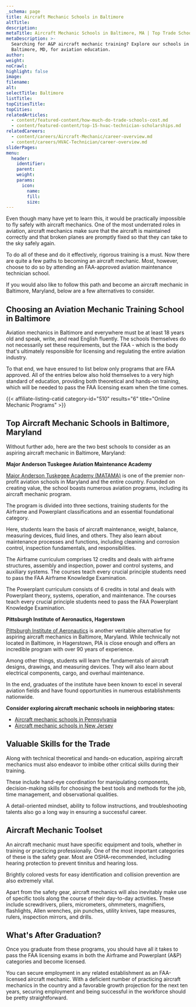 ```yaml
---
_schema: page
title: Aircraft Mechanic Schools in Baltimore
altTitle:
description:
metaTitle: Aircraft Mechanic Schools in Baltimore, MA | Top Trade Schools
metaDescription: >-
  Searching for A&P aircraft mechanic training? Explore our schools in
  Baltimore, MD, for aviation education.
author:
weight:
noCrawl:
highlight: false
image:
filename:
alt:
selectTitle: Baltimore
listTitle:
topCitiesTitle:
topCities:
relatedArticles:
  - content/featured-content/how-much-do-trade-schools-cost.md
  - content/featured-content/top-15-hvac-technician-scholarships.md
relatedCareers:
  - content/careers/Aircraft-Mechanic/career-overview.md
  - content/careers/HVAC-Technician/career-overview.md
sliderPages:
menu:
  header:
    identifier:
    parent:
    weight:
    params:
      icon:
        name:
        fill:
        size:
---
```

Even though many have yet to learn this, it would be practically impossible to fly safely with aircraft mechanics. One of the most underrated roles in aviation, aircraft mechanics make sure that the aircraft is maintained correctly and that broken planes are promptly fixed so that they can take to the sky safely again.

To do all of these and do it effectively, rigorous training is a must. Now there are quite a few paths to becoming an aircraft mechanic. Most, however, choose to do so by attending an FAA-approved aviation maintenance technician school.

If you would also like to follow this path and become an aircraft mechanic in Baltimore, Maryland, below are a few alternatives to consider.

## **Choosing an Aviation Mechanic Training School in Baltimore**

Aviation mechanics in Baltimore and everywhere must be at least 18 years old and speak, write, and read English fluently. The schools themselves do not necessarily set these requirements, but the FAA - which is the body that's ultimately responsible for licensing and regulating the entire aviation industry.

To that end, we have ensured to list below only programs that are FAA approved. All of the entries below also hold themselves to a very high standard of education, providing both theoretical and hands-on training, which will be needed to pass the FAA licensing exam when the time comes.

{{< affiliate-listing-catid category-id="510" results="6" title="Online Mechanic Programs" >}}

## **Top Aircraft Mechanic Schools in Baltimore, Maryland**

Without further ado, here are the two best schools to consider as an aspiring aircraft mechanic in Baltimore, Maryland:

**Major Anderson Tuskegee Aviation Maintenance Academy**

[Major Anderson Tuskegee Academy (MATAMA)](https://cafriseabove.org/major-l-anderson-iii/) is one of the premier non-profit aviation schools in Maryland and the entire country. Founded on creating value, the school boasts numerous aviation programs, including its aircraft mechanic program.

The program is divided into three sections, training students for the Airframe and Powerplant classifications and an essential foundational category.

Here, students learn the basis of aircraft maintenance, weight, balance, measuring devices, fluid lines, and others. They also learn about maintenance processes and functions, including cleaning and corrosion control, inspection fundamentals, and responsibilities.

The Airframe curriculum comprises 12 credits and deals with airframe structures, assembly and inspection, power and control systems, and auxiliary systems. The courses teach every crucial principle students need to pass the FAA Airframe Knowledge Examination.

The Powerplant curriculum consists of 6 credits in total and deals with Powerplant theory, systems, operation, and maintenance. The courses teach every crucial principle students need to pass the FAA Powerplant Knowledge Examination.

**Pittsburgh Institute of Aeronautics, Hagerstown**

[Pittsburgh Institute of Aeronautics](https://pia.edu/) is another veritable alternative for aspiring aircraft mechanics in Baltimore, Maryland. While technically not located in Baltimore, in Hagerstown, PIA is close enough and offers an incredible program with over 90 years of experience.

Among other things, students will learn the fundamentals of aircraft designs, drawings, and measuring devices. They will also learn about electrical components, cargo, and overhaul maintenance.

In the end, graduates of the institute have been known to excel in several aviation fields and have found opportunities in numerous establishments nationwide.

**Consider exploring aircraft mechanic schools in neighboring states:**

* [Aircraft mechanic schools in Pennsylvania](https://toptradeschools.com/near-you/aircraft-mechanic/pennsylvania/)
* [Aircraft mechanic schools in New Jersey](https://toptradeschools.com/near-you/aircraft-mechanic/new-jersey/)

## **Valuable Skills for the Trade**

Along with technical theoretical and hands-on education, aspiring aircraft mechanics must also endeavor to imbibe other critical skills during their training.

These include hand-eye coordination for manipulating components, decision-making skills for choosing the best tools and methods for the job, time management, and observational qualities.

A detail-oriented mindset, ability to follow instructions, and troubleshooting talents also go a long way in ensuring a successful career.

## **Aircraft Mechanic Toolset**

An aircraft mechanic must have specific equipment and tools, whether in training or practicing professionally. One of the most important categories of these is the safety gear. Most are OSHA-recommended, including hearing protection to prevent tinnitus and hearing loss.

Brightly colored vests for easy identification and collision prevention are also extremely vital.

Apart from the safety gear, aircraft mechanics will also inevitably make use of specific tools along the course of their day-to-day activities. These include screwdrivers, pliers, micrometers, ohmmeters, magnifiers, flashlights, Allen wrenches, pin punches, utility knives, tape measures, rulers, inspection mirrors, and drills.

## **What's After Graduation?**

Once you graduate from these programs, you should have all it takes to pass the FAA licensing exams in both the Airframe and Powerplant (A&P) categories and become licensed.

You can secure employment in any related establishment as an FAA-licensed aircraft mechanic. With a deficient number of practicing aircraft mechanics in the country and a favorable growth projection for the next ten years, securing employment and being successful in the workforce should be pretty straightforward.
